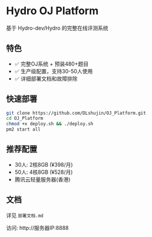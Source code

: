 # Hydro OJ Platform

基于 Hydro-dev/Hydro 的完整在线评测系统

## 特色
- ✅ 完整OJ系统 + 预装480+题目
- ✅ 生产级配置，支持30-50人使用  
- ✅ 详细部署文档和故障排除

## 快速部署
```bash
git clone https://github.com/DLshujin/OJ_Platform.git
cd OJ_Platform
chmod +x deploy.sh && ./deploy.sh
pm2 start all
```

## 推荐配置
- 30人: 2核8GB (¥398/月)
- 50人: 4核8GB (¥528/月)
- 腾讯云轻量服务器(香港)

## 文档
详见 `部署文档.md`

访问: http://服务器IP:8888
